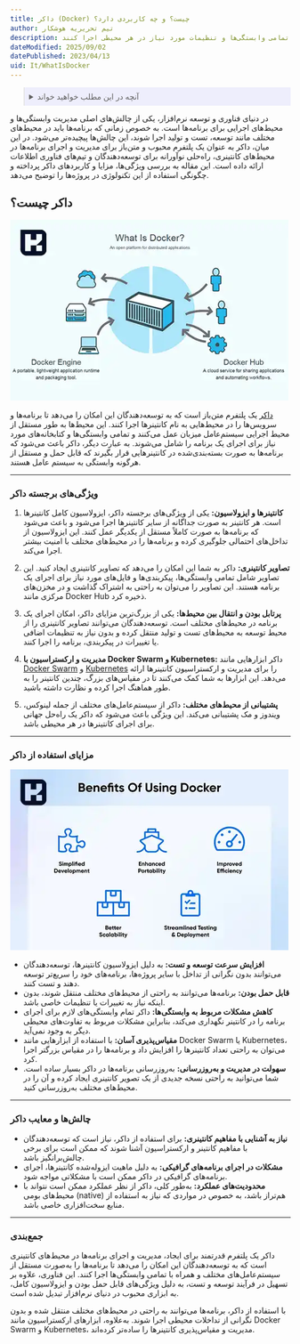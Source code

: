 ```yaml
---
title: داکر (Docker) چیست؟ و چه کاربردی دارد؟
author: تیم تحریریه هوشکار
description: داکر یک پلتفرم متن‌باز برای مدیریت و اجرای برنامه‌ها در محیط‌های کانتینری است که به توسعه‌دهندگان امکان می‌دهد برنامه‌ها را با تمامی وابستگی‌ها و تنظیمات مورد نیاز در هر محیطی اجرا کنند.
dateModified: 2025/09/02
datePublished: 2023/04/13
uid: It/WhatIsDocker
---
```


<blockquote style="background-color:#eeeefc; padding:0.5rem">
<details>
  <summary>آنچه در این مطلب خواهید خواند</summary>
  <ul>
    <li>داکر چیست؟</li>
    <li>ویژگی‌های برجسته داکر</li>
    <li>مزایای استفاده از داکر</li>
    <li>چالش‌ها و معایب داکر</li>
  </ul>
</details>
</blockquote>

در دنیای فناوری و توسعه نرم‌افزار، یکی از چالش‌های اصلی مدیریت وابستگی‌ها و محیط‌های اجرایی برای برنامه‌ها است. به خصوص زمانی که برنامه‌ها باید در محیط‌های مختلف مانند توسعه، تست و تولید اجرا شوند، این چالش‌ها پیچیده‌تر می‌شود. در این میان، داکر به عنوان یک پلتفرم محبوب و متن‌باز برای مدیریت و اجرای برنامه‌ها در محیط‌های کانتینری، راه‌حلی نوآورانه برای توسعه‌دهندگان و تیم‌های فناوری اطلاعات ارائه داده است. این مقاله به بررسی ویژگی‌ها، مزایا و کاربردهای داکر پرداخته و چگونگی استفاده از این تکنولوژی در پروژه‌ها را توضیح می‌دهد.

## داکر چیست؟

![داکر چیست؟](./Images/WhatIsDocker.webp)

<a href="https://www.docker.com/" target="_blank">داکر</a> یک پلتفرم متن‌باز است که به توسعه‌دهندگان این امکان را می‌دهد تا برنامه‌ها و سرویس‌ها را در محیط‌هایی به نام کانتینرها اجرا کنند. این محیط‌ها به طور مستقل از محیط اجرایی سیستم‌عامل میزبان عمل می‌کنند و تمامی وابستگی‌ها و کتابخانه‌های مورد نیاز برای اجرای یک برنامه را شامل می‌شوند. به عبارت دیگر، داکر باعث می‌شود که برنامه‌ها به صورت بسته‌بندی‌شده در کانتینرهایی قرار بگیرند که قابل حمل و مستقل از هرگونه وابستگی به سیستم عامل هستند.

---

### ویژگی‌های برجسته داکر

1. **کانتینرها و ایزولاسیون:**
   یکی از ویژگی‌های برجسته داکر، ایزولاسیون کامل کانتینرها است. هر کانتینر به صورت جداگانه از سایر کانتینرها اجرا می‌شود و باعث می‌شود که برنامه‌ها به صورت کاملاً مستقل از یکدیگر عمل کنند. این ایزولاسیون از تداخل‌های احتمالی جلوگیری کرده و برنامه‌ها را در محیط‌های مختلف با امنیت بیشتر اجرا می‌کند.

2. **تصاویر کانتینری:**
   داکر به شما این امکان را می‌دهد که تصاویر کانتینری ایجاد کنید. این تصاویر شامل تمامی وابستگی‌ها، پیکربندی‌ها و فایل‌های مورد نیاز برای اجرای یک برنامه هستند. این تصاویر را می‌توان به راحتی به اشتراک گذاشت و در مخزن‌های مرکزی مانند Docker Hub ذخیره کرد.

3. **پرتابل بودن و انتقال بین محیط‌ها:**
   یکی از بزرگ‌ترین مزایای داکر، امکان اجرای یک برنامه در محیط‌های مختلف است. توسعه‌دهندگان می‌توانند تصاویر کانتینری را از محیط توسعه به محیط‌های تست و تولید منتقل کرده و بدون نیاز به تنظیمات اضافی یا تغییرات در پیکربندی، برنامه را اجرا کنند.

4. **مدیریت و ارکستراسیون با Docker Swarm و Kubernetes:**
   داکر ابزارهایی مانند <a href="https://www.hooshkar.com/Wiki/InformationTechnology/WhatIsDockerSwarm" target="_blank">Docker Swarm</a> و <a href="https://www.hooshkar.com/Wiki/InformationTechnology/WhatIsKubernetes" target="_blank">Kubernetes</a> را برای مدیریت و ارکستراسیون کانتینرها ارائه می‌دهد. این ابزارها به شما کمک می‌کنند تا در مقیاس‌های بزرگ، چندین کانتینر را به طور هماهنگ اجرا کرده و نظارت داشته باشید.

5. **پشتیبانی از محیط‌های مختلف:**
   داکر از سیستم‌عامل‌های مختلف از جمله لینوکس، ویندوز و مک پشتیبانی می‌کند. این ویژگی باعث می‌شود که داکر یک راه‌حل جهانی برای اجرای کانتینرها در هر محیطی باشد.

---

### مزایای استفاده از داکر

![مزایای استفاده از داکر](./Images/BenefitsOfusingDocker.webp)

- **افزایش سرعت توسعه و تست:** به دلیل ایزولاسیون کانتینرها، توسعه‌دهندگان می‌توانند بدون نگرانی از تداخل با سایر پروژه‌ها، برنامه‌های خود را سریع‌تر توسعه دهند و تست کنند.
- **قابل حمل بودن:** برنامه‌ها می‌توانند به راحتی از محیط‌های مختلف منتقل شوند، بدون اینکه نیاز به تغییرات یا تنظیمات خاصی باشد.
- **کاهش مشکلات مربوط به وابستگی‌ها:** داکر تمام وابستگی‌های لازم برای اجرای برنامه را در کانتینر نگهداری می‌کند، بنابراین مشکلات مربوط به تفاوت‌های محیطی دیگر به وجود نمی‌آید.
- **مقیاس‌پذیری آسان:** با استفاده از ابزارهایی مانند Docker Swarm یا Kubernetes، می‌توان به راحتی تعداد کانتینرها را افزایش داد و برنامه‌ها را در مقیاس بزرگتر اجرا کرد.
- **سهولت در مدیریت و به‌روزرسانی:** به‌روزرسانی برنامه‌ها در داکر بسیار ساده است. شما می‌توانید به راحتی نسخه جدیدی از یک تصویر کانتینری ایجاد کرده و آن را در محیط‌های مختلف به‌روزرسانی کنید.

---

### چالش‌ها و معایب داکر

- **نیاز به آشنایی با مفاهیم کانتینری:** برای استفاده از داکر، نیاز است که توسعه‌دهندگان با مفاهیم کانتینر و ارکستراسیون آشنا شوند که ممکن است برای برخی چالش‌برانگیز باشد.
- **مشکلات در اجرای برنامه‌های گرافیکی:** به دلیل ماهیت ایزوله‌شده کانتینرها، اجرای برنامه‌های گرافیکی در داکر ممکن است با مشکلاتی مواجه شود.
- **محدودیت‌های عملکرد:** به‌طور کلی، داکر از نظر عملکرد ممکن است نتواند با محیط‌های بومی (native) هم‌تراز باشد، به خصوص در مواردی که نیاز به استفاده از منابع سخت‌افزاری خاصی باشد.

---

### جمع‌بندی

داکر یک پلتفرم قدرتمند برای ایجاد، مدیریت و اجرای برنامه‌ها در محیط‌های کانتینری است که به توسعه‌دهندگان این امکان را می‌دهد تا برنامه‌ها را به‌صورت مستقل از سیستم‌عامل‌های مختلف و همراه با تمامی وابستگی‌ها اجرا کنند. این فناوری، علاوه بر تسهیل در فرآیند توسعه و تست، به دلیل ویژگی‌های قابل حمل بودن و ایزولاسیون کامل، به ابزاری محبوب در دنیای نرم‌افزار تبدیل شده است.

با استفاده از داکر، برنامه‌ها می‌توانند به راحتی در محیط‌های مختلف منتقل شده و بدون نگرانی از تداخلات محیطی اجرا شوند. به‌علاوه، ابزارهای ارکستراسیون مانند Docker Swarm و Kubernetes، مدیریت و مقیاس‌پذیری کانتینرها را ساده‌تر کرده‌اند.